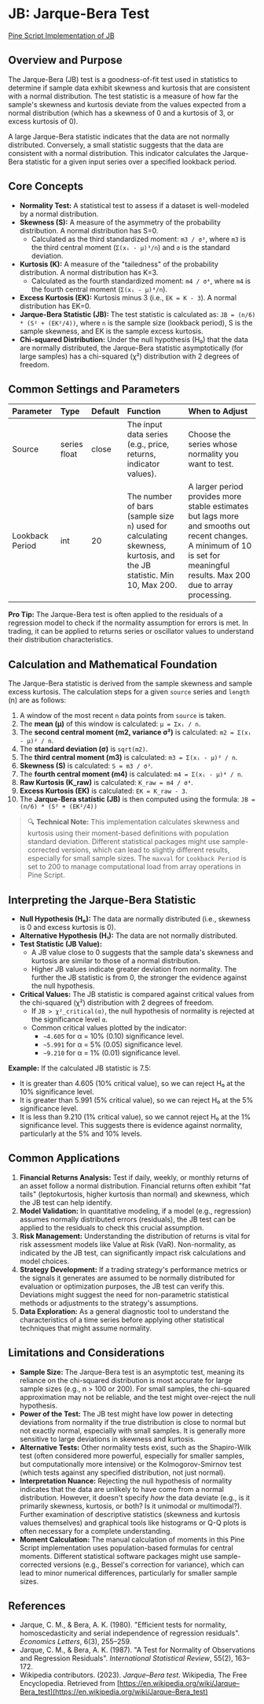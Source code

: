 # JB: Jarque-Bera Test

[Pine Script Implementation of JB](https://github.com/mihakralj/pinescript/blob/main/indicators/statistics/jb.pine)

## Overview and Purpose

The Jarque-Bera (JB) test is a goodness-of-fit test used in statistics to determine if sample data exhibit skewness and kurtosis that are consistent with a normal distribution. The test statistic is a measure of how far the sample's skewness and kurtosis deviate from the values expected from a normal distribution (which has a skewness of 0 and a kurtosis of 3, or excess kurtosis of 0).

A large Jarque-Bera statistic indicates that the data are not normally distributed. Conversely, a small statistic suggests that the data are consistent with a normal distribution. This indicator calculates the Jarque-Bera statistic for a given input series over a specified lookback period.

## Core Concepts

*   **Normality Test:** A statistical test to assess if a dataset is well-modeled by a normal distribution.
*   **Skewness (S):** A measure of the asymmetry of the probability distribution. A normal distribution has S=0.
    *   Calculated as the third standardized moment: `m3 / σ³`, where `m3` is the third central moment (`Σ(xᵢ - μ)³/n`) and `σ` is the standard deviation.
*   **Kurtosis (K):** A measure of the "tailedness" of the probability distribution. A normal distribution has K=3.
    *   Calculated as the fourth standardized moment: `m4 / σ⁴`, where `m4` is the fourth central moment (`Σ(xᵢ - μ)⁴/n`).
*   **Excess Kurtosis (EK):** Kurtosis minus 3 (i.e., `EK = K - 3`). A normal distribution has EK=0.
*   **Jarque-Bera Statistic (JB):** The test statistic is calculated as: `JB = (n/6) * (S² + (EK²/4))`, where `n` is the sample size (lookback period), S is the sample skewness, and EK is the sample excess kurtosis.
*   **Chi-squared Distribution:** Under the null hypothesis (H₀) that the data are normally distributed, the Jarque-Bera statistic asymptotically (for large samples) has a chi-squared (χ²) distribution with 2 degrees of freedom.

## Common Settings and Parameters

| Parameter       | Type         | Default | Function                                                                                                | When to Adjust                                                                                                                                                              |
| :-------------- | :----------- | :------ | :------------------------------------------------------------------------------------------------------ | :-------------------------------------------------------------------------------------------------------------------------------------------------------------------------- |
| Source          | series float | close   | The input data series (e.g., price, returns, indicator values).                                         | Choose the series whose normality you want to test.                                                                                                                         |
| Lookback Period | int          | 20      | The number of bars (sample size `n`) used for calculating skewness, kurtosis, and the JB statistic. Min 10, Max 200. | A larger period provides more stable estimates but lags more and smooths out recent changes. A minimum of 10 is set for meaningful results. Max 200 due to array processing. |

**Pro Tip:** The Jarque-Bera test is often applied to the residuals of a regression model to check if the normality assumption for errors is met. In trading, it can be applied to returns series or oscillator values to understand their distribution characteristics.

## Calculation and Mathematical Foundation

The Jarque-Bera statistic is derived from the sample skewness and sample excess kurtosis. The calculation steps for a given `source` series and `length` (n) are as follows:

1.  A window of the most recent `n` data points from `source` is taken.
2.  The **mean (μ)** of this window is calculated: `μ = Σxᵢ / n`.
3.  The **second central moment (m2, variance σ²)** is calculated: `m2 = Σ(xᵢ - μ)² / n`.
4.  The **standard deviation (σ)** is `sqrt(m2)`.
5.  The **third central moment (m3)** is calculated: `m3 = Σ(xᵢ - μ)³ / n`.
6.  **Skewness (S)** is calculated: `S = m3 / σ³`.
7.  The **fourth central moment (m4)** is calculated: `m4 = Σ(xᵢ - μ)⁴ / n`.
8.  **Raw Kurtosis (K_raw)** is calculated: `K_raw = m4 / σ⁴`.
9.  **Excess Kurtosis (EK)** is calculated: `EK = K_raw - 3`.
10. The **Jarque-Bera statistic (JB)** is then computed using the formula:
    `JB = (n/6) * (S² + (EK²/4))`

> 🔍 **Technical Note:** This implementation calculates skewness and kurtosis using their moment-based definitions with population standard deviation. Different statistical packages might use sample-corrected versions, which can lead to slightly different results, especially for small sample sizes. The `maxval` for `Lookback Period` is set to 200 to manage computational load from array operations in Pine Script.

## Interpreting the Jarque-Bera Statistic

*   **Null Hypothesis (H₀):** The data are normally distributed (i.e., skewness is 0 and excess kurtosis is 0).
*   **Alternative Hypothesis (H₁):** The data are not normally distributed.
*   **Test Statistic (JB Value):**
    *   A JB value close to 0 suggests that the sample data's skewness and kurtosis are similar to those of a normal distribution.
    *   Higher JB values indicate greater deviation from normality. The further the JB statistic is from 0, the stronger the evidence against the null hypothesis.
*   **Critical Values:** The JB statistic is compared against critical values from the chi-squared (χ²) distribution with 2 degrees of freedom.
    *   If `JB > χ²_critical(α)`, the null hypothesis of normality is rejected at the significance level `α`.
    *   Common critical values plotted by the indicator:
        *   `~4.605` for α = 10% (0.10) significance level.
        *   `~5.991` for α = 5% (0.05) significance level.
        *   `~9.210` for α = 1% (0.01) significance level.

**Example:** If the calculated JB statistic is 7.5:
*   It is greater than 4.605 (10% critical value), so we can reject H₀ at the 10% significance level.
*   It is greater than 5.991 (5% critical value), so we can reject H₀ at the 5% significance level.
*   It is less than 9.210 (1% critical value), so we cannot reject H₀ at the 1% significance level.
This suggests there is evidence against normality, particularly at the 5% and 10% levels.

## Common Applications

1.  **Financial Returns Analysis:** Test if daily, weekly, or monthly returns of an asset follow a normal distribution. Financial returns often exhibit "fat tails" (leptokurtosis, higher kurtosis than normal) and skewness, which the JB test can help identify.
2.  **Model Validation:** In quantitative modeling, if a model (e.g., regression) assumes normally distributed errors (residuals), the JB test can be applied to the residuals to check this crucial assumption.
3.  **Risk Management:** Understanding the distribution of returns is vital for risk assessment models like Value at Risk (VaR). Non-normality, as indicated by the JB test, can significantly impact risk calculations and model choices.
4.  **Strategy Development:** If a trading strategy's performance metrics or the signals it generates are assumed to be normally distributed for evaluation or optimization purposes, the JB test can verify this. Deviations might suggest the need for non-parametric statistical methods or adjustments to the strategy's assumptions.
5.  **Data Exploration:** As a general diagnostic tool to understand the characteristics of a time series before applying other statistical techniques that might assume normality.

## Limitations and Considerations

*   **Sample Size:** The Jarque-Bera test is an asymptotic test, meaning its reliance on the chi-squared distribution is most accurate for large sample sizes (e.g., n > 100 or 200). For small samples, the chi-squared approximation may not be reliable, and the test might over-reject the null hypothesis.
*   **Power of the Test:** The JB test might have low power in detecting deviations from normality if the true distribution is close to normal but not exactly normal, especially with small samples. It is generally more sensitive to large deviations in skewness and kurtosis.
*   **Alternative Tests:** Other normality tests exist, such as the Shapiro-Wilk test (often considered more powerful, especially for smaller samples, but computationally more intensive) or the Kolmogorov-Smirnov test (which tests against any specified distribution, not just normal).
*   **Interpretation Nuance:** Rejecting the null hypothesis of normality indicates that the data are unlikely to have come from a normal distribution. However, it doesn't specify *how* the data deviate (e.g., is it primarily skewness, kurtosis, or both? Is it unimodal or multimodal?). Further examination of descriptive statistics (skewness and kurtosis values themselves) and graphical tools like histograms or Q-Q plots is often necessary for a complete understanding.
*   **Moment Calculation:** The manual calculation of moments in this Pine Script implementation uses population-based formulas for central moments. Different statistical software packages might use sample-corrected versions (e.g., Bessel's correction for variance), which can lead to minor numerical differences, particularly for smaller sample sizes.

## References

*   Jarque, C. M., & Bera, A. K. (1980). "Efficient tests for normality, homoscedasticity and serial independence of regression residuals". *Economics Letters*, 6(3), 255–259.
*   Jarque, C. M., & Bera, A. K. (1987). "A Test for Normality of Observations and Regression Residuals". *International Statistical Review*, 55(2), 163–172.
*   Wikipedia contributors. (2023). *Jarque–Bera test*. Wikipedia, The Free Encyclopedia. Retrieved from [https://en.wikipedia.org/wiki/Jarque–Bera_test](https://en.wikipedia.org/wiki/Jarque–Bera_test)

